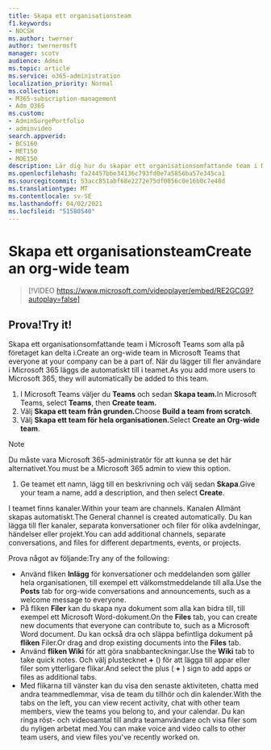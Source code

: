 ```yaml
---
title: Skapa ett organisationsteam
f1.keywords:
- NOCSH
ms.author: twerner
author: twernermsft
manager: scotv
audience: Admin
ms.topic: article
ms.service: o365-administration
localization_priority: Normal
ms.collection:
- M365-subscription-management
- Adm_O365
ms.custom:
- AdminSurgePortfolio
- adminvideo
search.appverid:
- BCS160
- MET150
- MOE150
description: Lär dig hur du skapar ett organisationsomfattande team i Microsoft Teams.
ms.openlocfilehash: fa24457bbe34136c793fd0e7a5856ba57e345ca1
ms.sourcegitcommit: 53acc851abf68e2272e75df0856c0e16b0c7e48d
ms.translationtype: MT
ms.contentlocale: sv-SE
ms.lasthandoff: 04/02/2021
ms.locfileid: "51580540"
---
```

# <a name="create-an-org-wide-team"></a><span data-ttu-id="77397-103">Skapa ett organisationsteam</span><span class="sxs-lookup"><span data-stu-id="77397-103">Create an org-wide team</span></span>

> [!VIDEO https://www.microsoft.com/videoplayer/embed/RE2GCG9?autoplay=false]

## <a name="try-it"></a><span data-ttu-id="77397-104">Prova!</span><span class="sxs-lookup"><span data-stu-id="77397-104">Try it!</span></span>

<span data-ttu-id="77397-105">Skapa ett organisationsomfattande team i Microsoft Teams som alla på företaget kan delta i.</span><span class="sxs-lookup"><span data-stu-id="77397-105">Create an org-wide team in Microsoft Teams that everyone at your company can be a part of.</span></span> <span data-ttu-id="77397-106">När du lägger till fler användare i Microsoft 365 läggs de automatiskt till i teamet.</span><span class="sxs-lookup"><span data-stu-id="77397-106">As you add more users to Microsoft 365, they will automatically be added to this team.</span></span>

1. <span data-ttu-id="77397-107">I Microsoft Teams väljer du  **Teams** och sedan **Skapa team.**</span><span class="sxs-lookup"><span data-stu-id="77397-107">In Microsoft Teams, select  **Teams**, then **Create team.**</span></span>
2. <span data-ttu-id="77397-108">Välj **Skapa ett team från grunden.**</span><span class="sxs-lookup"><span data-stu-id="77397-108">Choose  **Build a team from scratch**.</span></span>
3. <span data-ttu-id="77397-109">Välj **Skapa ett team för hela organisationen.**</span><span class="sxs-lookup"><span data-stu-id="77397-109">Select  **Create an Org-wide team**.</span></span>

> [!NOTE]
> <span data-ttu-id="77397-110">Du måste vara Microsoft 365-administratör för att kunna se det här alternativet.</span><span class="sxs-lookup"><span data-stu-id="77397-110">You must be a Microsoft 365 admin to view this option.</span></span>

1. <span data-ttu-id="77397-111">Ge teamet ett namn, lägg till en beskrivning och välj sedan  **Skapa**.</span><span class="sxs-lookup"><span data-stu-id="77397-111">Give your team a name, add a description, and then select  **Create**.</span></span>

<span data-ttu-id="77397-112">I teamet finns kanaler.</span><span class="sxs-lookup"><span data-stu-id="77397-112">Within your team are channels.</span></span> <span data-ttu-id="77397-113">Kanalen Allmänt skapas automatiskt.</span><span class="sxs-lookup"><span data-stu-id="77397-113">The General channel is created automatically.</span></span> <span data-ttu-id="77397-114">Du kan lägga till fler kanaler, separata konversationer och filer för olika avdelningar, händelser eller projekt.</span><span class="sxs-lookup"><span data-stu-id="77397-114">You can add additional channels, separate conversations, and files for different departments, events, or projects.</span></span>

<span data-ttu-id="77397-115">Prova något av följande:</span><span class="sxs-lookup"><span data-stu-id="77397-115">Try any of the following:</span></span>

- <span data-ttu-id="77397-116">Använd fliken  **Inlägg** för konversationer och meddelanden som gäller hela organisationen, till exempel ett välkomstmeddelande till alla.</span><span class="sxs-lookup"><span data-stu-id="77397-116">Use the  **Posts** tab for org-wide conversations and announcements, such as a welcome message to everyone.</span></span>
- <span data-ttu-id="77397-117">På fliken  **Filer** kan du skapa nya dokument som alla kan bidra till, till exempel ett Microsoft Word-dokument.</span><span class="sxs-lookup"><span data-stu-id="77397-117">On the  **Files** tab, you can create new documents that everyone can contribute to, such as a Microsoft Word document.</span></span> <span data-ttu-id="77397-118">Du kan också dra och släppa befintliga dokument på  **fliken** Filer.</span><span class="sxs-lookup"><span data-stu-id="77397-118">Or drag and drop existing documents into the  **Files** tab.</span></span>
- <span data-ttu-id="77397-119">Använd  **fliken Wiki** för att göra snabbanteckningar.</span><span class="sxs-lookup"><span data-stu-id="77397-119">Use the  **Wiki** tab to take quick notes.</span></span> <span data-ttu-id="77397-120">Och välj plustecknet **+** () för att lägga till appar eller filer som ytterligare flikar.</span><span class="sxs-lookup"><span data-stu-id="77397-120">And select the plus ( **+** ) sign to add apps or files as additional tabs.</span></span>
- <span data-ttu-id="77397-121">Med flikarna till vänster kan du visa den senaste aktiviteten, chatta med andra teammedlemmar, visa de team du tillhör och din kalender.</span><span class="sxs-lookup"><span data-stu-id="77397-121">With the tabs on the left, you can view recent activity, chat with other team members, view the teams you belong to, and your calendar.</span></span> <span data-ttu-id="77397-122">Du kan ringa röst- och videosamtal till andra teamanvändare och visa filer som du nyligen arbetat med.</span><span class="sxs-lookup"><span data-stu-id="77397-122">You can make voice and video calls to other team users, and view files you've recently worked on.</span></span>